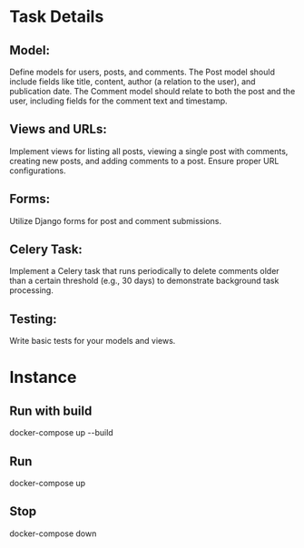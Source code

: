 # Task Details

## Model:
Define models for users, posts, and comments. The Post model should include fields like title, content, author (a relation to the user), and publication date. 
The Comment model should relate to both the post and the user, including fields for the comment text and timestamp. 

## Views and URLs:
Implement views for listing all posts, viewing a single post with comments, creating new posts, and adding comments to a post. Ensure proper URL configurations. 

## Forms:
Utilize Django forms for post and comment submissions. 

## Celery Task: 
Implement a Celery task that runs periodically to delete comments older than a certain threshold (e.g., 30 days) to demonstrate background task processing. 

## Testing: 
Write basic tests for your models and views.

# Instance

## Run with build
docker-compose up --build

## Run
docker-compose up

## Stop
docker-compose down